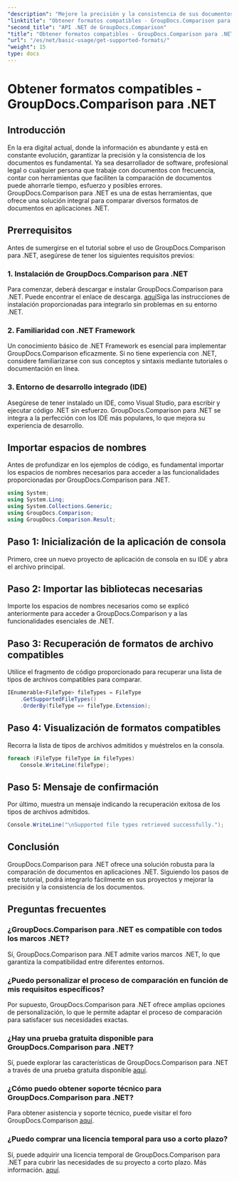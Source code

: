 ```yaml
---
"description": "Mejore la precisión y la consistencia de sus documentos con GroupDocs.Comparison para .NET. Integre esta potente herramienta a la perfección en sus aplicaciones .NET."
"linktitle": "Obtener formatos compatibles - GroupDocs.Comparison para .NET"
"second_title": "API .NET de GroupDocs.Comparison"
"title": "Obtener formatos compatibles - GroupDocs.Comparison para .NET"
"url": "/es/net/basic-usage/get-supported-formats/"
"weight": 15
type: docs
---
```

# Obtener formatos compatibles - GroupDocs.Comparison para .NET

## Introducción
En la era digital actual, donde la información es abundante y está en constante evolución, garantizar la precisión y la consistencia de los documentos es fundamental. Ya sea desarrollador de software, profesional legal o cualquier persona que trabaje con documentos con frecuencia, contar con herramientas que faciliten la comparación de documentos puede ahorrarle tiempo, esfuerzo y posibles errores. GroupDocs.Comparison para .NET es una de estas herramientas, que ofrece una solución integral para comparar diversos formatos de documentos en aplicaciones .NET.
## Prerrequisitos
Antes de sumergirse en el tutorial sobre el uso de GroupDocs.Comparison para .NET, asegúrese de tener los siguientes requisitos previos:
### 1. Instalación de GroupDocs.Comparison para .NET
Para comenzar, deberá descargar e instalar GroupDocs.Comparison para .NET. Puede encontrar el enlace de descarga. [aquí](https://releases.groupdocs.com/comparison/net/)Siga las instrucciones de instalación proporcionadas para integrarlo sin problemas en su entorno .NET.
### 2. Familiaridad con .NET Framework
Un conocimiento básico de .NET Framework es esencial para implementar GroupDocs.Comparison eficazmente. Si no tiene experiencia con .NET, considere familiarizarse con sus conceptos y sintaxis mediante tutoriales o documentación en línea.
### 3. Entorno de desarrollo integrado (IDE)
Asegúrese de tener instalado un IDE, como Visual Studio, para escribir y ejecutar código .NET sin esfuerzo. GroupDocs.Comparison para .NET se integra a la perfección con los IDE más populares, lo que mejora su experiencia de desarrollo.

## Importar espacios de nombres
Antes de profundizar en los ejemplos de código, es fundamental importar los espacios de nombres necesarios para acceder a las funcionalidades proporcionadas por GroupDocs.Comparison para .NET.
```csharp
using System;
using System.Linq;
using System.Collections.Generic;
using GroupDocs.Comparison;
using GroupDocs.Comparison.Result;
```

## Paso 1: Inicialización de la aplicación de consola
Primero, cree un nuevo proyecto de aplicación de consola en su IDE y abra el archivo principal.
## Paso 2: Importar las bibliotecas necesarias
Importe los espacios de nombres necesarios como se explicó anteriormente para acceder a GroupDocs.Comparison y a las funcionalidades esenciales de .NET.
## Paso 3: Recuperación de formatos de archivo compatibles
Utilice el fragmento de código proporcionado para recuperar una lista de tipos de archivos compatibles para comparar.
```csharp
IEnumerable<FileType> fileTypes = FileType
    .GetSupportedFileTypes()
    .OrderBy(fileType => fileType.Extension);
```
## Paso 4: Visualización de formatos compatibles
Recorra la lista de tipos de archivos admitidos y muéstrelos en la consola.
```csharp
foreach (FileType fileType in fileTypes)
    Console.WriteLine(fileType);
```
## Paso 5: Mensaje de confirmación
Por último, muestra un mensaje indicando la recuperación exitosa de los tipos de archivos admitidos.
```csharp
Console.WriteLine("\nSupported file types retrieved successfully.");
```

## Conclusión
GroupDocs.Comparison para .NET ofrece una solución robusta para la comparación de documentos en aplicaciones .NET. Siguiendo los pasos de este tutorial, podrá integrarlo fácilmente en sus proyectos y mejorar la precisión y la consistencia de los documentos.
## Preguntas frecuentes
### ¿GroupDocs.Comparison para .NET es compatible con todos los marcos .NET?
Sí, GroupDocs.Comparison para .NET admite varios marcos .NET, lo que garantiza la compatibilidad entre diferentes entornos.
### ¿Puedo personalizar el proceso de comparación en función de mis requisitos específicos?
Por supuesto, GroupDocs.Comparison para .NET ofrece amplias opciones de personalización, lo que le permite adaptar el proceso de comparación para satisfacer sus necesidades exactas.
### ¿Hay una prueba gratuita disponible para GroupDocs.Comparison para .NET?
Sí, puede explorar las características de GroupDocs.Comparison para .NET a través de una prueba gratuita disponible [aquí](https://releases.groupdocs.com/).
### ¿Cómo puedo obtener soporte técnico para GroupDocs.Comparison para .NET?
Para obtener asistencia y soporte técnico, puede visitar el foro GroupDocs.Comparison [aquí](https://forum.groupdocs.com/c/comparison/12).
### ¿Puedo comprar una licencia temporal para uso a corto plazo?
Sí, puede adquirir una licencia temporal de GroupDocs.Comparison para .NET para cubrir las necesidades de su proyecto a corto plazo. Más información. [aquí](https://purchase.groupdocs.com/temporary-license/).